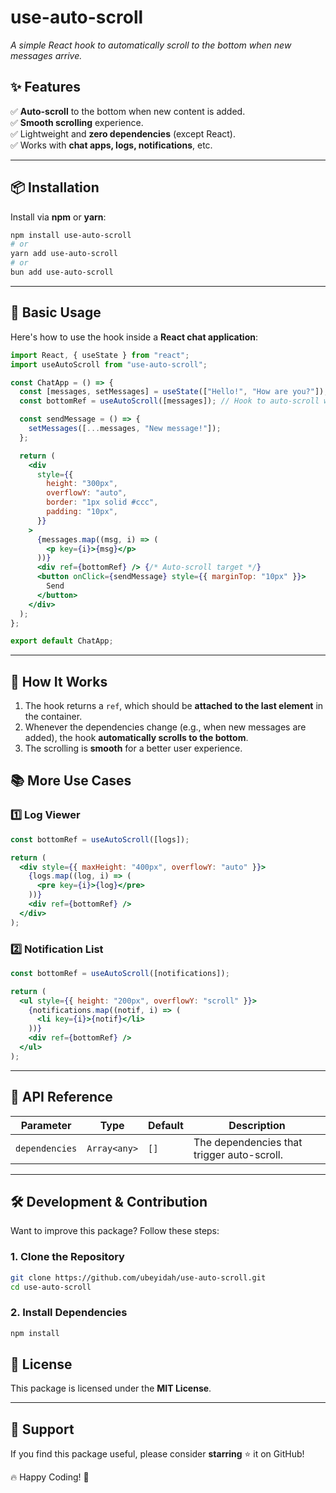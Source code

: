 # **use-auto-scroll**

_A simple React hook to automatically scroll to the bottom when new messages arrive._

## **✨ Features**

✅ **Auto-scroll** to the bottom when new content is added.  
✅ **Smooth scrolling** experience.  
✅ Lightweight and **zero dependencies** (except React).  
✅ Works with **chat apps, logs, notifications**, etc.

---

## **📦 Installation**

Install via **npm** or **yarn**:

```sh
npm install use-auto-scroll
# or
yarn add use-auto-scroll
# or
bun add use-auto-scroll
```

---

## **🚀 Basic Usage**

Here's how to use the hook inside a **React chat application**:

```jsx
import React, { useState } from "react";
import useAutoScroll from "use-auto-scroll";

const ChatApp = () => {
  const [messages, setMessages] = useState(["Hello!", "How are you?"]);
  const bottomRef = useAutoScroll([messages]); // Hook to auto-scroll when messages update

  const sendMessage = () => {
    setMessages([...messages, "New message!"]);
  };

  return (
    <div
      style={{
        height: "300px",
        overflowY: "auto",
        border: "1px solid #ccc",
        padding: "10px",
      }}
    >
      {messages.map((msg, i) => (
        <p key={i}>{msg}</p>
      ))}
      <div ref={bottomRef} /> {/* Auto-scroll target */}
      <button onClick={sendMessage} style={{ marginTop: "10px" }}>
        Send
      </button>
    </div>
  );
};

export default ChatApp;
```

---

## **📌 How It Works**

1. The hook returns a `ref`, which should be **attached to the last element** in the container.
2. Whenever the dependencies change (e.g., when new messages are added), the hook **automatically scrolls to the bottom**.
3. The scrolling is **smooth** for a better user experience.

## **📚 More Use Cases**

### **1️⃣ Log Viewer**

```jsx
const bottomRef = useAutoScroll([logs]);

return (
  <div style={{ maxHeight: "400px", overflowY: "auto" }}>
    {logs.map((log, i) => (
      <pre key={i}>{log}</pre>
    ))}
    <div ref={bottomRef} />
  </div>
);
```

### **2️⃣ Notification List**

```jsx
const bottomRef = useAutoScroll([notifications]);

return (
  <ul style={{ height: "200px", overflowY: "scroll" }}>
    {notifications.map((notif, i) => (
      <li key={i}>{notif}</li>
    ))}
    <div ref={bottomRef} />
  </ul>
);
```

---

## **📌 API Reference**

| Parameter      | Type         | Default | Description                                |
| -------------- | ------------ | ------- | ------------------------------------------ |
| `dependencies` | `Array<any>` | `[]`    | The dependencies that trigger auto-scroll. |

---

## **🛠 Development & Contribution**

Want to improve this package? Follow these steps:

### **1. Clone the Repository**

```sh
git clone https://github.com/ubeyidah/use-auto-scroll.git
cd use-auto-scroll
```

### **2. Install Dependencies**

```sh
npm install
```

## **📜 License**

This package is licensed under the **MIT License**.

---

## **🌟 Support**

If you find this package useful, please consider **starring** ⭐ it on GitHub!

🔥 Happy Coding! 🚀
